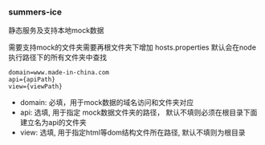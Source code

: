 ### summers-ice
静态服务及支持本地mock数据

需要支持mock的文件夹需要再根文件夹下增加 hosts.properties
默认会在node执行路径下的所有文件夹中查找

````
domain=www.made-in-china.com
api={apiPath}
view={viewPath}
````

- domain: 必填，用于mock数据的域名访问和文件夹对应
- api: 选填, 用于指定 mock数据文件夹的路径， 默认不填则必须在根目录下面建立名为api的文件夹
- view: 选填, 用于指定html等dom结构文件所在路径, 默认不填则为根目录